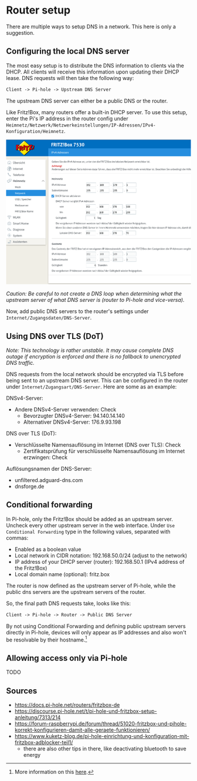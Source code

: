 # Router setup

There are multiple ways to setup DNS in a network. This here is only a suggestion.

## Configuring the local DNS server

The most easy setup is to distribute the DNS information to clients via the DHCP. All clients will receive this information upon updating their DHCP lease. DNS requests will then take the following way:

```txt
Client -> Pi-hole -> Upstream DNS Server
```

The upstream DNS server can either be a public DNS or the router.

Like Fritz!Box, many routers offer a built-in DHCP server. To use this setup, enter the Pi's IP address in the router config under `Heimnetz/Netzwerk/Netzwerkeinstellungen/IP-Adressen/IPv4-Konfiguration/Heimnetz`.

![DHCP settings](img/fritzbox-dhcp.png "Setting in the router")

*Caution: Be careful to not create a DNS loop when determining what the upstream server of what DNS server is (router to Pi-hole and vice-versa).*

Now, add public DNS servers to the router's settings under `Internet/Zugangsdaten/DNS-Server`.

## Using DNS over TLS (DoT)

*Note: This technology is rather unstable. It may cause complete DNS outage if encryption is enforced and there is no fallback to unencrypted DNS traffic.*

DNS requests from the local network should be encrypted via TLS before being sent to an upstream DNS server. This can be configured in the router under `Internet/Zugangsart/DNS-Server`. Here are some as an example:

DNSv4-Server:

- Andere DNSv4-Server verwenden: Check
  - Bevorzugter DNSv4-Server: 94.140.14.140
  - Alternativer DNSv4-Server: 176.9.93.198

DNS over TLS (DoT):

- Verschlüsselte Namensauflösung im Internet (DNS over TLS): Check
  - Zertifikatsprüfung für verschlüsselte Namensauflösung im Internet erzwingen: Check

Auflösungsnamen der DNS-Server:

- unfiltered.adguard-dns.com
- dnsforge.de

## Conditional forwarding

In Pi-hole, only the Fritz!Box should be added as an upstream server. Uncheck every other upstream server in the web interface. Under `Use Conditional Forwarding` type in the following values, separated with commas:

- Enabled as a boolean value
- Local network in CIDR notation: 192.168.50.0/24 (adjust to the network)
- IP address of your DHCP server (router): 192.168.50.1 (IPv4 address of the Fritz!Box)
- Local domain name (optional): fritz.box

The router is now defined as the upstream server of Pi-hole, while the public dns servers are the upstream servers of the router.

So, the final path DNS requests take, looks like this:

```txt
Client -> Pi-hole -> Router -> Public DNS Server
```

By not using Conditional Forwarding and defining public upstream servers directly in Pi-hole, devices will only appear as IP addresses and also won't be resolvable by their hostname.[^kuketz]

## Allowing access only via Pi-hole

TODO

## Sources

- https://docs.pi-hole.net/routers/fritzbox-de
- https://discourse.pi-hole.net/t/pi-hole-und-fritzbox-setup-anleitung/7313/214
- https://forum-raspberrypi.de/forum/thread/51020-fritzbox-und-pihole-korrekt-konfigurieren-damit-alle-geraete-funktionieren/
- https://www.kuketz-blog.de/pi-hole-einrichtung-und-konfiguration-mit-fritzbox-adblocker-teil1/
  - there are also other tips in there, like deactivating bluetooth to save energy

[^kuketz]: More information on this [here](https://www.kuketz-blog.de/pi-hole-einrichtung-und-konfiguration-mit-fritzbox-adblocker-teil1/).
